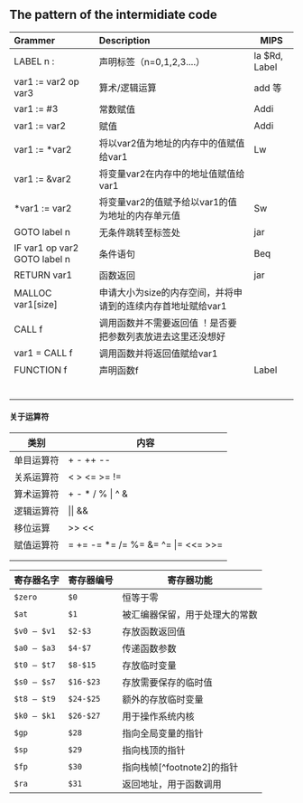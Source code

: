 

## The pattern of the intermidiate code 

| Grammer                      | Description                                                  | MIPS          |
| :--------------------------- | :----------------------------------------------------------- | ------------- |
| LABEL n :                    | 声明标签（n=0,1,2,3....）                                    | la $Rd, Label |
| var1 := var2 op var3         | 算术/逻辑运算                                                | add 等        |
| var1 := #3                   | 常数赋值                                                     | Addi          |
| var1 := var2                 | 赋值                                                         | Addi          |
| var1 := *var2                | 将以var2值为地址的内存中的值赋值给var1                       | Lw            |
| var1 := &var2                | 将变量var2在内存中的地址值赋值给var1                         |               |
| *var1 := var2                | 将变量var2的值赋予给以var1的值为地址的内存单元值             | Sw            |
| GOTO label n                 | 无条件跳转至标签处                                           | jar           |
| IF var1 op var2 GOTO label n | 条件语句                                                     | Beq           |
| RETURN var1                  | 函数返回                                                     | jar           |
| MALLOC var1[size]            | 申请大小为size的内存空间，并将申请到的连续内存首地址赋给var1 |               |
| CALL f                       | 调用函数并不需要返回值    ！是否要把参数列表放进去这里还没想好 |               |
| var1 = CALL f                | 调用函数并将返回值赋给var1                                   |               |
| FUNCTION f                   | 声明函数f                                                    | Label         |
|                              |                                                              |               |
|                              |                                                              |               |
|                              |                                                              |               |
|                              |                                                              |               |
|                              |                                                              |               |
|                              |                                                              |               |



#### 关于运算符

| 类别       | 内容                                                   |
| ---------- | ------------------------------------------------------ |
| 单目运算符 | +   -   ++   --                                        |
| 关系运算符 | <   >   <=   >=   !=                                   |
| 算术运算符 | +   -   *   /   %   \|   ^   &                         |
| 逻辑运算符 | \|\|   &&                                              |
| 移位运算   | >>   <<                                                |
| 赋值运算符 | =   +=   -=   *=   /=   %=   &=   ^=   \|=   <<=   >>= |
|            |                                                        |
|            |                                                        |





| 寄存器名字  | 寄存器编号 | 寄存器功能                     |
| ----------- | ---------- | ------------------------------ |
| `$zero`     | `$0`       | 恒等于零                       |
| `$at`       | `$1`       | 被汇编器保留，用于处理大的常数 |
| `$v0 – $v1` | `$2-$3`    | 存放函数返回值                 |
| `$a0 – $a3` | `$4-$7`    | 传递函数参数                   |
| `$t0 – $t7` | `$8-$15`   | 存放临时变量                   |
| `$s0 – $s7` | `$16-$23`  | 存放需要保存的临时值           |
| `$t8 – $t9` | `$24-$25`  | 额外的存放临时变量             |
| `$k0 – $k1` | `$26-$27`  | 用于操作系统内核               |
| `$gp`       | `$28`      | 指向全局变量的指针             |
| `$sp`       | `$29`      | 指向栈顶的指针                 |
| `$fp`       | `$30`      | 指向栈帧[^footnote2]的指针     |
| `$ra`       | `$31`      | 返回地址，用于函数调用         |